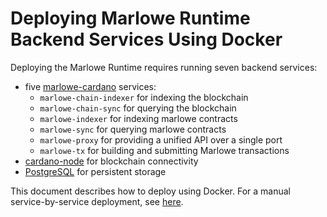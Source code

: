 # Deploying Marlowe Runtime Backend Services Using Docker

Deploying the Marlowe Runtime requires running seven backend services:
- five [marlowe-cardano](https://github.com/input-output-hk/marlowe-cardano/blob/main/README.adoc) services:
	- `marlowe-chain-indexer` for indexing the blockchain
	- `marlowe-chain-sync` for querying the blockchain
	- `marlowe-indexer` for indexing marlowe contracts
	- `marlowe-sync` for querying marlowe contracts
	- `marlowe-proxy` for providing a unified API over a single port
	- `marlowe-tx` for building and submitting Marlowe transactions
- [cardano-node](https://github.com/input-output-hk/cardano-node/blob/master/README.rst) for blockchain connectivity
- [PostgreSQL](https://www.postgresql.org/) for persistent storage

This document describes how to deploy using Docker. For a manual service-by-service deployment, see [here](deployment.md).
